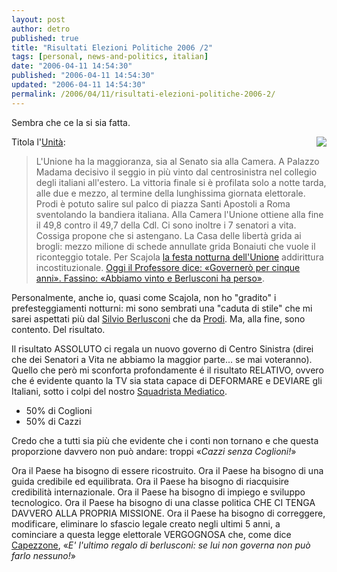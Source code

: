 ```yaml
---
layout: post
author: detro
published: true
title: "Risultati Elezioni Politiche 2006 /2"
tags: [personal, news-and-politics, italian]
date: "2006-04-11 14:54:30"
published: "2006-04-11 14:54:30"
updated: "2006-04-11 14:54:30"
permalink: /2006/04/11/risultati-elezioni-politiche-2006-2/
---
```


Sembra che ce la si sia fatta.

<img src="http://www.repubblica.it/2006/04/ARCHIVE/homepage/images/sezioni/politica/elezioni-2006-5/campagna-unione_HM/lapr_7945726_10000.jpg" align="right" />
Titola l'<a href="http://www.unita.it/index.asp?SEZIONE_COD=HP&TOPIC_TIPO=&TOPIC_ID=48693">Unità</a>:
<blockquote>L'Unione ha la maggioranza, sia al Senato sia alla Camera. A Palazzo Madama decisivo il seggio in più vinto dal centrosinistra nel collegio degli italiani all'estero. La vittoria finale si è profilata solo a notte tarda, alle due e mezzo, al termine della lunghissima giornata elettorale. Prodi è potuto salire sul palco di piazza Santi Apostoli a Roma sventolando la bandiera italiana. Alla Camera l'Unione ottiene alla fine il 49,8 contro il 49,7 della Cdl. Ci sono inoltre i 7 senatori a vita. Cossiga propone che si astengano. La Casa delle libertà grida ai brogli: mezzo milione di schede annullate grida Bonaiuti che vuole il riconteggio totale. Per Scajola  <a href="http://www.unita.it/index.asp?topic_tipo=&topic_id=48697">la festa notturna dell'Unione</a> addirittura incostituzionale. <a href="http://www.unita.it/index.asp?topic_tipo=&topic_id=48700">Oggi il Professore dice: «Governerò per cinque anni». Fassino: «Abbiamo vinto e Berlusconi ha perso»</a>.</blockquote>

<!--more-->
Personalmente, anche io, quasi come Scajola, non ho "gradito" i prefesteggiamenti notturni: mi sono sembrati una "caduta di stile" che mi sarei aspettati più dal <a href="http://it.wikipedia.org/wiki/Silvio_Berlusconi">Silvio Berlusconi</a> che da <a href="http://it.wikipedia.org/wiki/Romano_Prodi">Prodi</a>. Ma, alla fine, sono contento. Del risultato.

Il risultato ASSOLUTO ci regala un nuovo governo di Centro Sinistra (direi che dei Senatori a Vita ne abbiamo la maggior parte... se mai voteranno). Quello che però mi sconforta profondamente é il risultato RELATIVO, ovvero che é evidente quanto la TV sia stata capace di DEFORMARE e DEVIARE gli Italiani, sotto i colpi del nostro <a href="http://it.wikipedia.org/wiki/Silvio_Berlusconi">Squadrista Mediatico</a>.

<span style="font-size: 18px"><ul>
	<li>50% di Coglioni</li>
	<li>50% di Cazzi</li>
</ul></span>
Credo che a tutti sia più che evidente che i conti non tornano e che questa proporzione davvero non può andare: troppi &laquo;<em>Cazzi senza Coglioni!</em>&raquo;

Ora il Paese ha bisogno di essere ricostruito.
Ora il Paese ha bisogno di una guida credibile ed equilibrata.
Ora il Paese ha bisogno di riacquisire credibilità internazionale.
Ora il Paese ha bisogno di impiego e sviluppo tecnologico.
Ora il Paese ha bisogno di una classe politica CHE CI TENGA DAVVERO ALLA PROPRIA MISSIONE.
Ora il Paese ha bisogno di correggere, modificare, eliminare lo sfascio legale creato negli ultimi  5 anni, a cominciare a questa legge elettorale VERGOGNOSA che, come dice <a href="http://it.wikipedia.org/wiki/Daniele_Capezzone">Capezzone</a>, &laquo;<em>E' l'ultimo regalo di berlusconi: se lui non governa non può farlo nessuno!</em>&raquo;
